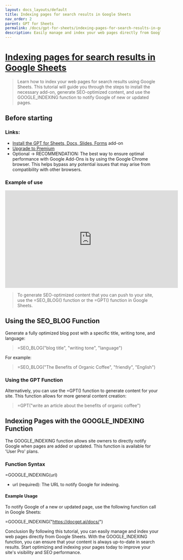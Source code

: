 ```yaml
---
layout: docs_layouts/default
title: Indexing pages for search results in Google Sheets
nav_order: 2
parent: GPT for Sheets
permalink: /docs/gpt-for-sheets/indexing-pages-for-search-results-in-google-sheets
description: Easily manage and index your web pages directly from Google Sheets with our advanced indexing feature. Simplify the process of notifying Google when your pages are added or updated, ensuring your content is always visible and up-to-date in search results.
---
```


# <a href="/gpt-for-sheets/">Indexing pages for search results in Google Sheets</a>

> Learn how to index your web pages for search results using Google Sheets. This tutorial will guide you through the steps to install the necessary add-on, generate SEO-optimized content, and use the GOOGLE_INDEXING function to notify Google of new or updated pages.


## Before starting
### Links:
- <a href="https://workspace.google.com/marketplace/app/gpt_for_docs_sheets_forms_slides/466607203252?utm_source=pricing_section&utm_medium=landing_page&utm_campaign=email_assistant_gpt_campaign">Install the GPT for Sheets, Docs, Slides, Forms</a> add-on
- <a href="/gpt-for-sheets/">Upgrade to Premium</a>
- Optional -> RECOMMENDATION: The best way to ensure optimal performance with Google Add-Ons is by using the Google Chrome browser. This helps bypass any potential issues that may arise from compatibility with other browsers.

### Example of use
<iframe width="560" height="315" src="https://www.youtube.com/embed/V4IRVKBHJy4?si=3qoBVoXAddHTg7qR" title="How to use GPT for Sheets" frameborder="0" allow="accelerometer; autoplay; clipboard-write; encrypted-media; gyroscope; picture-in-picture; web-share" allowfullscreen></iframe>


> To generate SEO-optimized content that you can push to your site, use the =SEO_BLOG() function or the =GPT() function in Google Sheets.

## Using the SEO_BLOG Function

Generate a fully optimized blog post with a specific title, writing tone, and language:

> =SEO_BLOG("blog title", "writing tone", "language")

For example:

> =SEO_BLOG("The Benefits of Organic Coffee", "friendly", "English")

### Using the GPT Function

Alternatively, you can use the =GPT() function to generate content for your site. This function allows for more general content creation:

> =GPT("write an article about the benefits of organic coffee")

## Indexing Pages with the GOOGLE_INDEXING Function
The GOOGLE_INDEXING function allows site owners to directly notify Google when pages are added or updated. This function is available for 'User Pro' plans.

### Function Syntax
=GOOGLE_INDEXING(url)
- url (required): The URL to notify Google for indexing. 
 
#### Example Usage
To notify Google of a new or updated page, use the following function call in Google Sheets:

=GOOGLE_INDEXING("https://docgpt.ai/docs/")

Conclusion
By following this tutorial, you can easily manage and index your web pages directly from Google Sheets. With the GOOGLE_INDEXING function, you can ensure that your content is always up-to-date in search results. Start optimizing and indexing your pages today to improve your site's visibility and SEO performance.